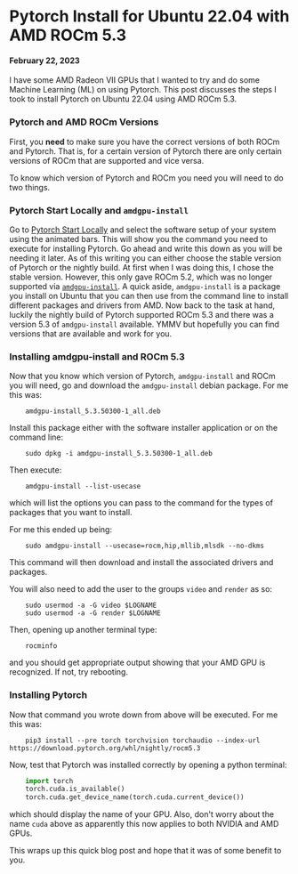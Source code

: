 # Pytorch Install for Ubuntu 22.04 with AMD ROCm 5.3
#### February 22, 2023

I have some AMD Radeon VII GPUs that I wanted to try and do some Machine Learning (ML) on using Pytorch.  This post discusses the steps I took to install Pytorch on Ubuntu 22.04 using AMD ROCm 5.3.

### Pytorch and AMD ROCm Versions

First, you __need__ to make sure you have the correct versions of both ROCm and Pytorch.  That is, for a certain version of Pytorch there are only certain versions of ROCm that are supported and vice versa.

To know which version of Pytorch and ROCm you need you will need to do two things.

### Pytorch Start Locally and `amdgpu-install`

Go to [Pytorch Start Locally](https://pytorch.org/get-started/locally/) and select the software setup of your system using the animated bars.  This will show you the command you need to execute for installing Pytorch.  Go ahead and write this down as you will be needing it later.  As of this writing you can either choose the stable version of Pytorch or the nightly build.  At first when I was doing this, I chose the stable version.  However, this only gave ROCm 5.2, which was no longer supported via [`amdgpu-install`](https://repo.radeon.com/amdgpu-install/).  A quick aside, `amdgpu-install` is a package you install on Ubuntu that you can then use from the command line to install different packages and drivers from AMD.  Now back to the task at hand, luckily the nightly build of Pytorch supported ROCm 5.3 and there was a version 5.3 of `amdgpu-install` available.  YMMV but hopefully you can find versions that are available and work for you.

### Installing amdgpu-install and ROCm 5.3

Now that you know which version of Pytorch, `amdgpu-install` and ROCm you will need, go and download the `amdgpu-install` debian package.  For me this was:
```
    amdgpu-install_5.3.50300-1_all.deb
```

Install this package either with the software installer application or on the command line:
```
    sudo dpkg -i amdgpu-install_5.3.50300-1_all.deb
```

Then execute:
```
    amdgpu-install --list-usecase
```
which will list the options you can pass to the command for the types of packages that you want to install.

For me this ended up being:
```
    sudo amdgpu-install --usecase=rocm,hip,mllib,mlsdk --no-dkms
```
This command will then download and install the associated drivers and packages.

You will also need to add the user to the groups `video` and `render` as so:

```
    sudo usermod -a -G video $LOGNAME
    sudo usermod -a -G render $LOGNAME
```

Then, opening up another terminal type:

```
    rocminfo
```
and you should get appropriate output showing that your AMD GPU is recognized.  If not, try rebooting.


### Installing Pytorch

Now that command you wrote down from above will be executed.  For me this was:
```
    pip3 install --pre torch torchvision torchaudio --index-url https://download.pytorch.org/whl/nightly/rocm5.3
```

Now, test that Pytorch was installed correctly by opening a python terminal:

```python
    import torch
    torch.cuda.is_available()
    torch.cuda.get_device_name(torch.cuda.current_device())
```
which should display the name of your GPU.  Also, don't worry about the name `cuda` above as apparently this now applies to both NVIDIA and AMD GPUs.

This wraps up this quick blog post and hope that it was of some benefit to you.